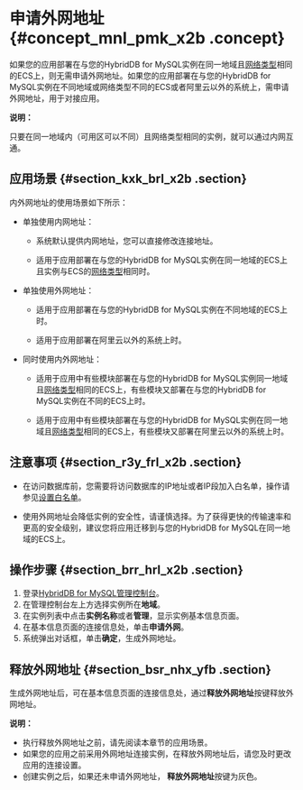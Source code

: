 # 申请外网地址 {#concept_mnl_pmk_x2b .concept}

如果您的应用部署在与您的HybridDB for MySQL实例在同一地域且[网络类型](../../../../intl.zh-CN/用户指南/管理实例/切换网络类型.md#)相同的ECS上，则无需申请外网地址。如果您的应用部署在与您的HybridDB for MySQL实例在不同地域或网络类型不同的ECS或者阿里云以外的系统上，需申请外网地址，用于对接应用。

**说明：** 

只要在同一地域内（可用区可以不同）且网络类型相同的实例，就可以通过内网互通。

## 应用场景 {#section_kxk_brl_x2b .section}

内外网地址的使用场景如下所示：

-   单独使用内网地址：

    -   系统默认提供内网地址，您可以直接修改连接地址。

    -   适用于应用部署在与您的HybridDB for MySQL实例在同一地域的ECS上且实例与ECS的[网络类型](../../../../intl.zh-CN/用户指南/管理实例/切换网络类型.md#)相同时。

-   单独使用外网地址：

    -   适用于应用部署在与您的HybridDB for MySQL实例在不同地域的ECS上时。

    -   适用于应用部署在阿里云以外的系统上时。

-   同时使用内外网地址：

    -   适用于应用中有些模块部署在与您的HybridDB for MySQL实例同一地域且[网络类型](../../../../intl.zh-CN/用户指南/管理实例/切换网络类型.md#)相同的ECS上，有些模块又部署在与您的HybridDB for MySQL实例在不同的ECS上时。

    -   适用于应用中有些模块部署在与您的HybridDB for MySQL实例在同一地域且[网络类型](../../../../intl.zh-CN/用户指南/管理实例/切换网络类型.md#)相同的ECS上，有些模块又部署在阿里云以外的系统上时。


## 注意事项 {#section_r3y_frl_x2b .section}

-   在访问数据库前，您需要将访问数据库的IP地址或者IP段加入白名单，操作请参见[设置白名单](intl.zh-CN/快速入门/设置白名单.md#)。

-   使用外网地址会降低实例的安全性，请谨慎选择。为了获得更快的传输速率和更高的安全级别，建议您将应用迁移到与您的HybridDB for MySQL在同一地域的ECS上。


## 操作步骤 {#section_brr_hrl_x2b .section}

1.  登录[HybridDB for MySQL管理控制台](https://petadata.console.aliyun.com/)。
2.  在管理控制台左上方选择实例所在**地域**。
3.  在实例列表中点击**实例名称**或者**管理**，显示实例基本信息页面。
4.  在基本信息页面的连接信息处，单击**申请外网**。
5.  系统弹出对话框，单击**确定**，生成外网地址。

## 释放外网地址 {#section_bsr_nhx_yfb .section}

生成外网地址后，可在基本信息页面的连接信息处，通过**释放外网地址**按键释放外网地址。

**说明：** 

-   执行释放外网地址之前，请先阅读本章节的应用场景。
-   如果您的应用之前采用外网地址连接实例，在释放外网地址后，请您及时更改应用的连接设置。
-   创建实例之后，如果还未申请外网地址， **释放外网地址**按键为灰色。

